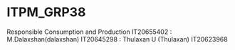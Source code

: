 # ITPM_GRP38
Responsible Consumption and Production
IT20655402 : M.Dalaxshan(dalaxshan)
IT20645298 : Thulaxan U (Thulaxan)
IT20623968
